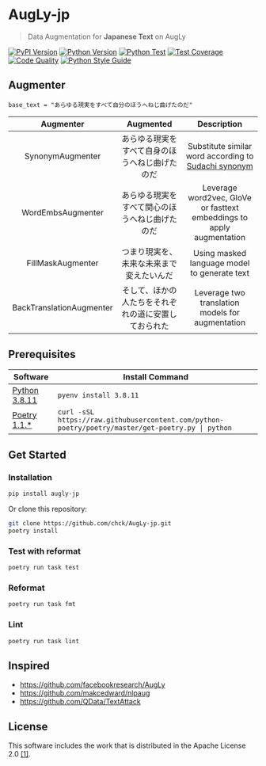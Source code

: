 # AugLy-jp
> Data Augmentation for **Japanese Text** on AugLy

[![PyPI Version][pypi-image]][pypi-url]
[![Python Version][python-image]][python-image]
[![Python Test][test-image]][test-url]
[![Test Coverage][coverage-image]][coverage-url]
[![Code Quality][quality-image]][quality-url]
[![Python Style Guide][black-image]][black-url]

## Augmenter
`base_text = "あらゆる現実をすべて自分のほうへねじ曲げたのだ"`

Augmenter | Augmented | Description
:---:|:---:|:---:
SynonymAugmenter|あらゆる現実をすべて自身のほうへねじ曲げたのだ|Substitute similar word according to [Sudachi synonym](https://github.com/WorksApplications/SudachiDict/blob/develop/docs/synonyms.md)
WordEmbsAugmenter|あらゆる現実をすべて関心のほうへねじ曲げたのだ|Leverage word2vec, GloVe or fasttext embeddings to apply augmentation
FillMaskAugmenter|つまり現実を、未来な未来まで変えたいんだ|Using masked language model to generate text
BackTranslationAugmenter|そして、ほかの人たちをそれぞれの道に安置しておられた|Leverage two translation models for augmentation

## Prerequisites
| Software                   | Install Command            |
|----------------------------|----------------------------|
| [Python 3.8.11][python]    | `pyenv install 3.8.11`     |
| [Poetry 1.1.*][poetry]     | `curl -sSL https://raw.githubusercontent.com/python-poetry/poetry/master/get-poetry.py \| python`|

[python]: https://www.python.org/downloads/release/python-3811/
[poetry]: https://python-poetry.org/

## Get Started
### Installation
```bash
pip install augly-jp
```

Or clone this repository:
```bash
git clone https://github.com/chck/AugLy-jp.git
poetry install
```

### Test with reformat
```bash
poetry run task test
```

### Reformat
```bash
poetry run task fmt
```

### Lint
```bash
poetry run task lint
```

## Inspired
- https://github.com/facebookresearch/AugLy
- https://github.com/makcedward/nlpaug
- https://github.com/QData/TextAttack

## License
This software includes the work that is distributed in the Apache License 2.0 [[1]][apache1-url].

[pypi-image]: https://badge.fury.io/py/augly-jp.svg
[pypi-url]: https://badge.fury.io/py/augly-jp
[python-image]: https://img.shields.io/pypi/pyversions/augly-jp.svg
[test-image]: https://github.com/chck/AugLy-jp/workflows/Test/badge.svg
[test-url]: https://github.com/chck/Augly-jp/actions?query=workflow%3ATest
[coverage-image]: https://img.shields.io/codecov/c/github/chck/AugLy-jp?color=%2334D058
[coverage-url]: https://codecov.io/gh/chck/AugLy-jp
[quality-image]: https://img.shields.io/lgtm/grade/python/g/chck/AugLy-jp.svg?logo=lgtm&logoWidth=18
[quality-url]: https://lgtm.com/projects/g/chck/AugLy-jp/context:python
[black-image]: https://img.shields.io/badge/code%20style-black-black
[black-url]: https://github.com/psf/black
[apache1-url]: https://github.com/cl-tohoku/bert-japanese/blob/v2.0/LICENSE
